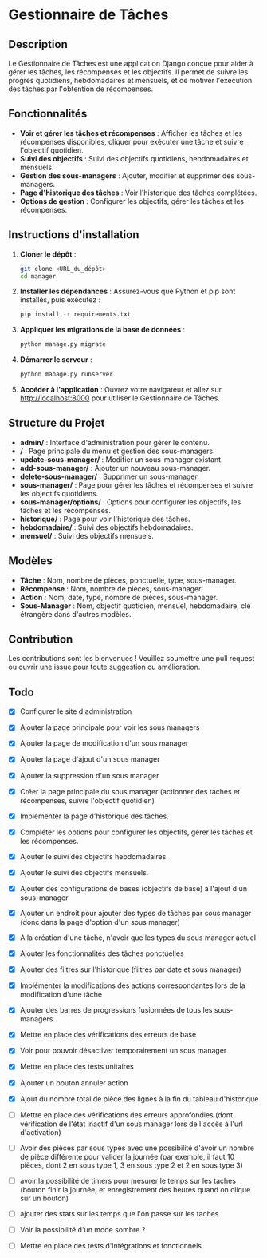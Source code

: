 # Gestionnaire de Tâches

## Description

Le Gestionnaire de Tâches est une application Django conçue pour aider à gérer les tâches, les récompenses et les objectifs. Il permet de suivre les progrès quotidiens, hebdomadaires et mensuels, et de motiver l'execution des tâches par l'obtention de récompenses.

## Fonctionnalités

- **Voir et gérer les tâches et récompenses** : Afficher les tâches et les récompenses disponibles, cliquer pour exécuter une tâche et suivre l'objectif quotidien.
- **Suivi des objectifs** : Suivi des objectifs quotidiens, hebdomadaires et mensuels.
- **Gestion des sous-managers** : Ajouter, modifier et supprimer des sous-managers.
- **Page d'historique des tâches** : Voir l'historique des tâches complétées.
- **Options de gestion** : Configurer les objectifs, gérer les tâches et les récompenses.

## Instructions d'installation

1. **Cloner le dépôt** :
   ```bash
   git clone <URL_du_dépôt>
   cd manager
   ```

2. **Installer les dépendances** :
   Assurez-vous que Python et pip sont installés, puis exécutez :
   ```bash
   pip install -r requirements.txt
   ```

3. **Appliquer les migrations de la base de données** :
   ```bash
   python manage.py migrate
   ```

4. **Démarrer le serveur** :
   ```bash
   python manage.py runserver
   ```

5. **Accéder à l'application** :
   Ouvrez votre navigateur et allez sur [http://localhost:8000](http://localhost:8000) pour utiliser le Gestionnaire de Tâches.

## Structure du Projet

- **admin/** : Interface d'administration pour gérer le contenu.
- **/** : Page principale du menu et gestion des sous-managers.
- **update-sous-manager/** : Modifier un sous-manager existant.
- **add-sous-manager/** : Ajouter un nouveau sous-manager.
- **delete-sous-manager/** : Supprimer un sous-manager.
- **sous-manager/** : Page pour gérer les tâches et récompenses et suivre les objectifs quotidiens.
- **sous-manager/options/** : Options pour configurer les objectifs, les tâches et les récompenses.
- **historique/** : Page pour voir l'historique des tâches.
- **hebdomadaire/** : Suivi des objectifs hebdomadaires.
- **mensuel/** : Suivi des objectifs mensuels.

## Modèles

- **Tâche** : Nom, nombre de pièces, ponctuelle, type, sous-manager.
- **Récompense** : Nom, nombre de pièces, sous-manager.
- **Action** : Nom, date, type, nombre de pièces, sous-manager.
- **Sous-Manager** : Nom, objectif quotidien, mensuel, hebdomadaire,  clé étrangère dans d'autres modèles.

## Contribution

Les contributions sont les bienvenues ! Veuillez soumettre une pull request ou ouvrir une issue pour toute suggestion ou amélioration.

## Todo

- [x] Configurer le site d'administration
- [x] Ajouter la page principale pour voir les sous managers
- [x] Ajouter la page de modification d'un sous manager
- [x] Ajouter la page d'ajout d'un sous manager
- [x] Ajouter la suppression d'un sous manager
- [x] Créer la page principale du sous manager (actionner des taches et récompenses, suivre l'objectif quotidien)
- [x] Implémenter la page d'historique des tâches.
- [x] Compléter les options pour configurer les objectifs, gérer les tâches et les récompenses.
- [x] Ajouter le suivi des objectifs hebdomadaires.
- [x] Ajouter le suivi des objectifs mensuels.
- [x] Ajouter des configurations de bases (objectifs de base) à l'ajout d'un sous-manager
- [x] Ajouter un endroit pour ajouter des types de tâches par sous manager (donc dans la page d'option d'un sous manager)
- [x] A la création d'une tâche, n'avoir que les types du sous manager actuel
- [x] Ajouter les fonctionnalités des tâches ponctuelles
- [x] Ajouter des filtres sur l'historique (filtres par date et sous manager)
- [x] Implémenter la modifications des actions correspondantes lors de la modification d'une tâche
- [x] Ajouter des barres de progressions fusionnées de tous les sous-managers
- [x] Mettre en place des vérifications des erreurs de base
- [x] Voir pour pouvoir désactiver temporairement un sous manager
- [x] Mettre en place des tests unitaires
- [x] Ajouter un bouton annuler action
- [x] Ajout du nombre total de pièce des lignes à la fin du tableau d'historique
- [ ] Mettre en place des vérifications des erreurs approfondies (dont vérification de l'état inactif d'un sous manager lors de l'accès à l'url d'activation)
- [ ] Avoir des pièces par sous types avec une possibilité d'avoir un nombre de pièce différente pour valider la journée (par exemple, il faut 10 pièces, dont 2 en sous type 1, 3 en sous type 2 et 2 en sous type 3)
- [ ] avoir la possibilité de timers pour mesurer le temps sur les taches (bouton finir la journée, et enregistrement des heures quand on clique sur un bouton) 
- [ ] ajouter des stats sur les temps que l'on passe sur les taches
- [ ] Voir la possibilité d'un mode sombre ?
- [ ] Mettre en place des tests d'intégrations et fonctionnels


